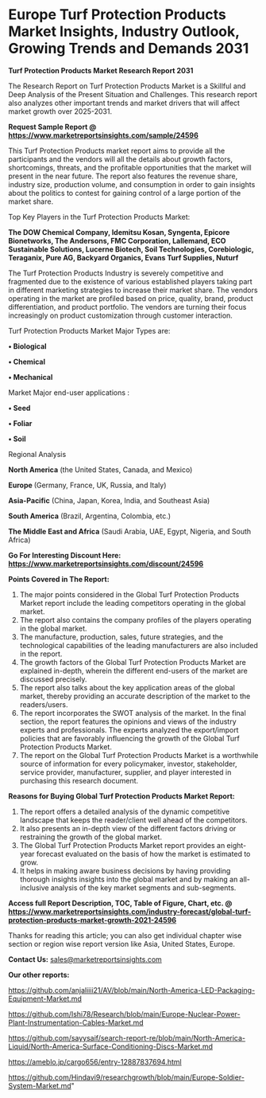 # Europe Turf Protection Products Market Insights, Industry Outlook, Growing Trends and Demands 2031

<strong>Turf Protection Products Market Research Report 2031</strong>

The Research Report on Turf Protection Products Market is a Skillful and Deep Analysis of the Present Situation and Challenges. This research report also analyzes other important trends and market drivers that will affect market growth over 2025-2031.

<strong>Request Sample Report @ <a href=https://www.marketreportsinsights.com/sample/24596>https://www.marketreportsinsights.com/sample/24596</a></strong>

This Turf Protection Products market report aims to provide all the participants and the vendors will all the details about growth factors, shortcomings, threats, and the profitable opportunities that the market will present in the near future. The report also features the revenue share, industry size, production volume, and consumption in order to gain insights about the politics to contest for gaining control of a large portion of the market share.

Top Key Players in the Turf Protection Products Market:

<strong>The DOW Chemical Company, Idemitsu Kosan, Syngenta, Epicore Bionetworks, The Andersons, FMC Corporation, Lallemand, ECO Sustainable Solutions, Lucerne Biotech, Soil Technologies, Corebiologic, Teraganix, Pure AG, Backyard Organics, Evans Turf Supplies, Nuturf</strong>

The Turf Protection Products Industry is severely competitive and fragmented due to the existence of various established players taking part in different marketing strategies to increase their market share. The vendors operating in the market are profiled based on price, quality, brand, product differentiation, and product portfolio. The vendors are turning their focus increasingly on product customization through customer interaction.

Turf Protection Products Market Major Types are:

<strong>• Biological

• Chemical

• Mechanical</strong>

Market Major end-user applications :

<strong>• Seed

• Foliar

• Soil</strong>

Regional Analysis

</u><strong><b>North America</b></strong> (the United States, Canada, and Mexico)

<strong><b>Europe </b></strong>(Germany, France, UK, Russia, and Italy)

<strong><b>Asia-Pacific</b></strong> (China, Japan, Korea, India, and Southeast Asia)

<strong><b>South America</b></strong> (Brazil, Argentina, Colombia, etc.)

<strong><b>The Middle East and Africa</b></strong> (Saudi Arabia, UAE, Egypt, Nigeria, and South Africa)

<strong>Go For Interesting Discount Here: <a href=https://www.marketreportsinsights.com/discount/24596>https://www.marketreportsinsights.com/discount/24596</a></strong>

<strong>Points Covered in The Report:</strong>
<ol>
  <li>The major points considered in the Global Turf Protection Products Market report include the leading competitors operating in the global market.</li>
  <li>The report also contains the company profiles of the players operating in the global market.</li>
  <li>The manufacture, production, sales, future strategies, and the technological capabilities of the leading manufacturers are also included in the report.</li>
  <li>The growth factors of the Global Turf Protection Products Market are explained in-depth, wherein the different end-users of the market are discussed precisely.</li>
  <li>The report also talks about the key application areas of the global market, thereby providing an accurate description of the market to the readers/users.</li>
  <li>The report incorporates the SWOT analysis of the market. In the final section, the report features the opinions and views of the industry experts and professionals. The experts analyzed the export/import policies that are favorably influencing the growth of the Global Turf Protection Products Market.</li>
  <li>The report on the Global Turf Protection Products Market is a worthwhile source of information for every policymaker, investor, stakeholder, service provider, manufacturer, supplier, and player interested in purchasing this research document.</li>
</ol>
<strong>Reasons for Buying Global Turf Protection Products Market Report:</strong>

<ol>
  <li>The report offers a detailed analysis of the dynamic competitive landscape that keeps the reader/client well ahead of the competitors.</li>
  <li>It also presents an in-depth view of the different factors driving or restraining the growth of the global market.</li>
  <li>The Global Turf Protection Products Market report provides an eight-year forecast evaluated on the basis of how the market is estimated to grow.</li>
  <li>It helps in making aware business decisions by having providing thorough insights insights into the global market and by making an all-inclusive analysis of the key market segments and sub-segments.</li>
</ol>
<strong>Access full Report Description, TOC, Table of Figure, Chart, etc. @ <a href=https://www.marketreportsinsights.com/industry-forecast/global-turf-protection-products-market-growth-2021-24596>https://www.marketreportsinsights.com/industry-forecast/global-turf-protection-products-market-growth-2021-24596</a></strong>


Thanks for reading this article; you can also get individual chapter wise section or region wise report version like Asia, United States, Europe.

<strong>Contact Us:</strong>
sales@marketreportsinsights.com

<strong>Our other reports:</strong>

<a href=https://github.com/anjaliiii21/AV/blob/main/North-America-LED-Packaging-Equipment-Market.md>https://github.com/anjaliiii21/AV/blob/main/North-America-LED-Packaging-Equipment-Market.md</a>

<a href=https://github.com/Ishi78/Research/blob/main/Europe-Nuclear-Power-Plant-Instrumentation-Cables-Market.md>https://github.com/Ishi78/Research/blob/main/Europe-Nuclear-Power-Plant-Instrumentation-Cables-Market.md</a>

<a href=https://github.com/sayysaif/search-report-re/blob/main/North-America-Liquid/North-America-Surface-Conditioning-Discs-Market.md>https://github.com/sayysaif/search-report-re/blob/main/North-America-Liquid/North-America-Surface-Conditioning-Discs-Market.md</a>

<a href=https://ameblo.jp/cargo656/entry-12887837694.html>https://ameblo.jp/cargo656/entry-12887837694.html</a>

<a href=https://github.com/Hindavi9/researchgrowth/blob/main/Europe-Soldier-System-Market.md>https://github.com/Hindavi9/researchgrowth/blob/main/Europe-Soldier-System-Market.md</a>"

